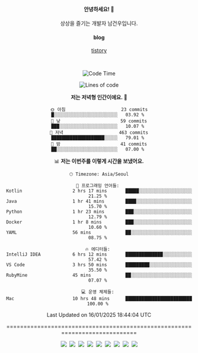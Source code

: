 <!--
  **curiousKidd/curiousKidd** is a ✨ _special_ ✨ repository because its `README.md` (this file) appears on your GitHub profile.

  Here are some ideas to get you started:

  - 🔭 I’m currently working on ...
  - 🌱 I’m currently learning ...
  - 👯 I’m looking to collaborate on ...
  - 🤔 I’m looking for help with ...
  - 💬 Ask me about ...
  - 📫 How to reach me: ...
  - 😄 Pronouns: ...
  - ⚡ Fun fact: ...
  -->
<div align="center">
 
  #### 안녕하세요! 👋
  상상을 즐기는 개발자 남건우입니다.
  <br />
  
  #### blog
  [tistory](https://curiouskidd.tistory.com/)
  
  <br />

<!--START_SECTION:waka-->
![Code Time](http://img.shields.io/badge/Code%20Time-327%20hrs%2037%20mins-blue)

![Lines of code](https://img.shields.io/badge/%EC%A0%80%EB%8A%94%20%EC%97%AC%ED%83%9C%EA%B9%8C%EC%A7%80%20-10.1%20million%20%EC%A4%84%EC%9D%98%20%EC%BD%94%EB%93%9C%EB%A5%BC%20%EC%9E%91%EC%84%B1%ED%96%88%EC%96%B4%EC%9A%94.-blue)

**저는 저녁형 인간이에요. 🦉** 

```text
🌞 아침                     23 commits          █░░░░░░░░░░░░░░░░░░░░░░░░   03.92 % 
🌆 낮　                     59 commits          ███░░░░░░░░░░░░░░░░░░░░░░   10.07 % 
🌃 저녁                     463 commits         ████████████████████░░░░░   79.01 % 
🌙 밤　                     41 commits          ██░░░░░░░░░░░░░░░░░░░░░░░   07.00 % 
```


📊 **저는 이번주를 이렇게 시간을 보냈어요.** 

```text
🕑︎ Timezone: Asia/Seoul

💬 프로그래밍 언어들: 
Kotlin                   2 hrs 17 mins       █████░░░░░░░░░░░░░░░░░░░░   21.25 % 
Java                     1 hr 41 mins        ████░░░░░░░░░░░░░░░░░░░░░   15.70 % 
Python                   1 hr 23 mins        ███░░░░░░░░░░░░░░░░░░░░░░   12.79 % 
Docker                   1 hr 8 mins         ███░░░░░░░░░░░░░░░░░░░░░░   10.60 % 
YAML                     56 mins             ██░░░░░░░░░░░░░░░░░░░░░░░   08.75 % 

🔥 에디터들: 
IntelliJ IDEA            6 hrs 12 mins       ██████████████░░░░░░░░░░░   57.42 % 
VS Code                  3 hrs 50 mins       █████████░░░░░░░░░░░░░░░░   35.50 % 
RubyMine                 45 mins             ██░░░░░░░░░░░░░░░░░░░░░░░   07.07 % 

💻 운영 체제들: 
Mac                      10 hrs 48 mins      █████████████████████████   100.00 % 
```


 Last Updated on 16/01/2025 18:44:04 UTC
<!--END_SECTION:waka-->

============================================================================
    
<!--   ### :sparkles: Tech Stack  -->
<div class="stack"> 
     <p> 
       <img src="https://img.shields.io/badge/Java-007396?style=flat-square&logo=Java&logoColor=white"/></a>&nbsp  
       <img src="https://img.shields.io/badge/Javascript-ffb13b?style=flat-square&logo=javascript&logoColor=white"/></a>&nbsp  
       <img src="https://img.shields.io/badge/SpringBoot-6DB33F?style=flat-square&logo=Spring&logoColor=white"/></a>&nbsp  
       <img src="https://img.shields.io/badge/Vue.js-4FC08D?style=flat&logo=vue-dot-js&logoColor=white"/></a>&nbsp 
       <img src="https://img.shields.io/badge/Gradle-6799FF?style=flat-square&logo=Gradle&logoColor=white"/></a>&nbsp  
       <img src="https://img.shields.io/badge/Oracle-DB3552?style=flat-square&logo=Oracle&logoColor=white"/></a>&nbsp  
       <img src="https://img.shields.io/badge/css-1572B6?style=flat-square&logo=css3&logoColor=white"/></a>&nbsp  
       <img src="https://img.shields.io/badge/html-d14836?style=flat-square&logo=html5&logoColor=white"/></a>&nbsp  
       <img src="https://img.shields.io/badge/Git-F05032?style=flat&logo=Git&logoColor=white"/></a> 
     </p> 
   </div>  
 
<!--   ![curiousKidd's github stats](https://github-readme-stats.vercel.app/api?username=curiousKidd&show_icons=true&theme=chartreuse-dark) -->
</div>

